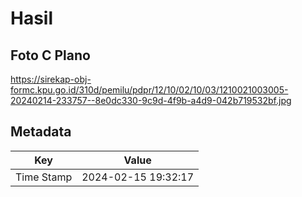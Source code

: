# Hasil

## Foto C Plano

https://sirekap-obj-formc.kpu.go.id/310d/pemilu/pdpr/12/10/02/10/03/1210021003005-20240214-233757--8e0dc330-9c9d-4f9b-a4d9-042b719532bf.jpg


## Metadata

| Key        | Value               |
| ---------- | ------------------- |
| Time Stamp | 2024-02-15 19:32:17 |



